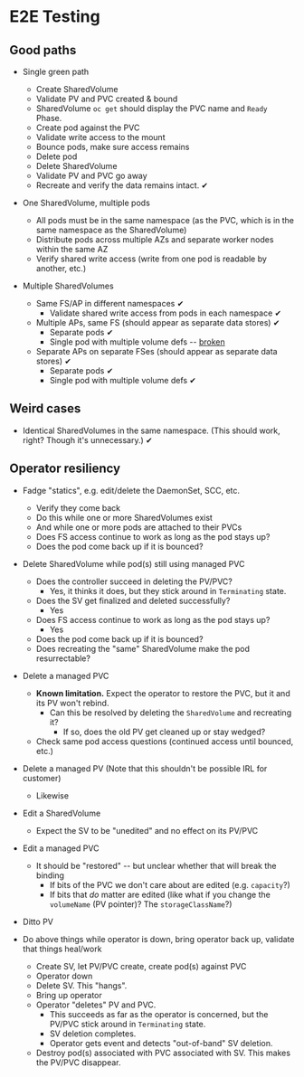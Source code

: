 # E2E Testing

## Good paths

* Single green path
    * Create SharedVolume
    * Validate PV and PVC created & bound
    * SharedVolume `oc get` should display the PVC name and `Ready` Phase.
    * Create pod against the PVC
    * Validate write access to the mount
    * Bounce pods, make sure access remains
    * Delete pod
    * Delete SharedVolume
    * Validate PV and PVC go away
    * Recreate and verify the data remains intact. ✔

* One SharedVolume, multiple pods
    * All pods must be in the same namespace (as the PVC, which is in the same namespace as the SharedVolume)
    * Distribute pods across multiple AZs and separate worker nodes within the same AZ
    * Verify shared write access (write from one pod is readable by another, etc.)

* Multiple SharedVolumes
    * Same FS/AP in different namespaces ✔
        * Validate shared write access from pods in each namespace ✔
    * Multiple APs, same FS (should appear as separate data stores) ✔
        * Separate pods ✔
        * Single pod with multiple volume defs -- [broken](https://github.com/kubernetes-sigs/aws-efs-csi-driver/issues/167)
    * Separate APs on separate FSes (should appear as separate data stores) ✔
        * Separate pods ✔
        * Single pod with multiple volume defs ✔

## Weird cases

* Identical SharedVolumes in the same namespace. (This should work, right? Though it's unnecessary.) ✔

## Operator resiliency

* Fadge "statics", e.g. edit/delete the DaemonSet, SCC, etc.
    * Verify they come back
    * Do this while one or more SharedVolumes exist
    * And while one or more pods are attached to their PVCs
    * Does FS access continue to work as long as the pod stays up?
    * Does the pod come back up if it is bounced?

* Delete SharedVolume while pod(s) still using managed PVC
    * Does the controller succeed in deleting the PV/PVC?
        * Yes, it thinks it does, but they stick around in `Terminating` state.
    * Does the SV get finalized and deleted successfully?
        * Yes
    * Does FS access continue to work as long as the pod stays up?
        * Yes
    * Does the pod come back up if it is bounced?
    * Does recreating the "same" SharedVolume make the pod resurrectable?

* Delete a managed PVC
    * **Known limitation.** Expect the operator to restore the PVC, but it and its PV won't rebind.
        * Can this be resolved by deleting the `SharedVolume` and recreating it?
            * If so, does the old PV get cleaned up or stay wedged?
    * Check same pod access questions (continued access until bounced, etc.)

* Delete a managed PV (Note that this shouldn't be possible IRL for customer)
    * Likewise

* Edit a SharedVolume
    * Expect the SV to be "unedited" and no effect on its PV/PVC

* Edit a managed PVC
    * It should be "restored" -- but unclear whether that will break the binding
        * If bits of the PVC we don't care about are edited (e.g. `capacity`?)
        * If bits that *do* matter are edited (like what if you change the `volumeName` (PV pointer)? The `storageClassName`?)

* Ditto PV

* Do above things while operator is down, bring operator back up, validate that things heal/work
    * Create SV, let PV/PVC create, create pod(s) against PVC
    * Operator down
    * Delete SV. This "hangs".
    * Bring up operator
    * Operator "deletes" PV and PVC.
        * This succeeds as far as the operator is concerned, but the PV/PVC stick around in `Terminating` state.
        * SV deletion completes.
        * Operator gets event and detects "out-of-band" SV deletion.
    * Destroy pod(s) associated with PVC associated with SV. This makes the PV/PVC disappear.